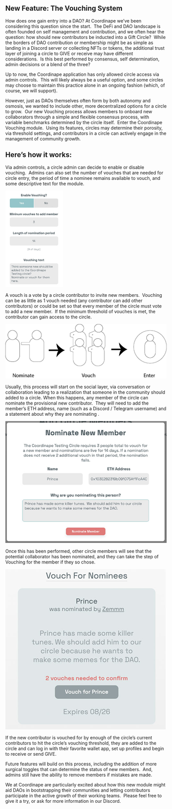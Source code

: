 ## New Feature: The Vouching System

How does one gain entry into a DAO? At Coordinape we’ve been considering this question since the start.  The DeFi and DAO landscape is often founded on self management and contribution, and we often hear the question: how should new contributors be inducted into a Gift Circle?  While the borders of DAO contribution or membership might be as simple as landing in a Discord server or collecting NFTs or tokens, the additional trust layer of joining a circle to GIVE or receive may have different considerations.  Is this best performed by consensus, self determination, admin decisions or a blend of the three?  

Up to now, the Coordinape application has only allowed circle access via admin controls.  This will likely always be a useful option, and some circles may choose to maintain this practice alone in an ongoing fashion (which, of course, we will support).

However, just as DAOs themselves often form by both autonomy and osmosis, we wanted to include other, more decentralized options for a circle to grow.  Our new Vouching process allows members to onboard new collaborators through a simple and flexible consensus process, with variable benchmarks determined by the circle itself.  Enter the Coordinape Vouching module.  Using its features, circles may determine their porosity, via threshold settings, and contributors in a circle can actively engage in the management of community growth.

## Here’s how it works:

Via admin controls, a circle admin can decide to enable or disable vouching.  Admins can also set the number of vouches that are needed for circle entry, the period of time a nominee remains available to vouch, and some descriptive text for the module.  

<img src="/images/vouching-admin2.jpg" width="auto" height="300">

A vouch is a vote by a circle contributor to invite new members.  Vouching can be as little as 1 vouch needed (any contributor can add other contributors) or could be set so that every member of the circle must vote to add a new member.  If the minimum threshold of vouches is met, the contributor can gain access to the circle.

<img src="/images/vouching-process.jpg">

Usually, this process will start on the social layer, via conversation or collaboration leading to a realization that someone in the community should added to a circle. When this happens, any member of the circle can nominate the provisional new contributor.  They will need to add the member’s ETH address, name (such as a Discord / Telegram username) and a statement about why they are nominating .

<img src="/images/vouching-nominate2.jpg">

Once this has been performed, other circle members will see that the potential collaborator has been nominated, and they can take the step of Vouching for the member if they so chose. 

<img src="/images/vouching-vouch2.jpg">

If the new contributor is vouched for by enough of the circle’s current contributors to hit the circle’s vouching threshold, they are added to the circle and can log in with their favorite wallet app, set up profiles and begin to receive or send GIVE.

Future features will build on this process, including the addition of more surgical toggles that can determine the status of new members.  And, admins still have the ability to remove members if mistakes are made.  

We at Coordinape are particularly excited about how this new module might aid DAOs in bootstrapping their communities and letting contributors participate in the active growth of their working teams.  Please feel free to give it a try, or ask for more information in our Discord.

